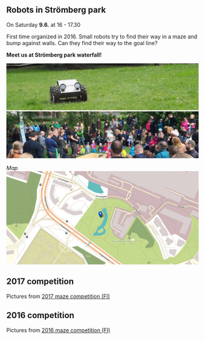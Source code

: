 ---
---
## Robots in Strömberg park

On Saturday **9.6.** at 16 - 17.30

First time organized in 2016. Small robots try to find their way in a maze and bump against walls. Can they find their way to the goal line?

**Meet us at Strömberg park waterfall!**

![](media/photos/2016_001.jpg?raw=true "Peltihirmu")
![](media/photos/2016_002.jpg?raw=true "Kisa 2016")

*Map*
![](media/images/kartta_puistoon.jpg?raw=true "Next to waterfalls")


## 2017 competition

Pictures from [2017 maze competition (FI)](2017.html)

## 2016 competition

Pictures from [2016 maze competition (FI)](2016.html)
